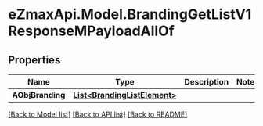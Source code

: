 
# eZmaxApi.Model.BrandingGetListV1ResponseMPayloadAllOf

## Properties

Name | Type | Description | Notes
------------ | ------------- | ------------- | -------------
**AObjBranding** | [**List&lt;BrandingListElement&gt;**](BrandingListElement.md) |  | 

[[Back to Model list]](../README.md#documentation-for-models)
[[Back to API list]](../README.md#documentation-for-api-endpoints)
[[Back to README]](../README.md)

